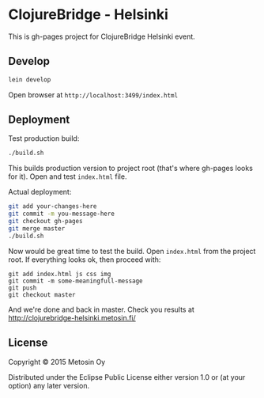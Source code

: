 # ClojureBridge - Helsinki

This is gh-pages project for ClojureBridge Helsinki event.

## Develop

```bash
lein develop
```

Open browser at ```http://localhost:3499/index.html```

## Deployment

Test production build:

```bash
./build.sh
```

This builds production version to project root (that's where gh-pages looks for it). Open
and test ```index.html``` file.

Actual deployment:

```bash
git add your-changes-here
git commit -m you-message-here
git checkout gh-pages
git merge master
./build.sh
```

Now would be great time to test the build. Open ```index.html``` from the project root. If
everything looks ok, then proceed with:

```basg
git add index.html js css img
git commit -m some-meaningfull-message
git push
git checkout master
```

And we're done and back in master. Check you results at http://clojurebridge-helsinki.metosin.fi/

## License

Copyright © 2015 Metosin Oy

Distributed under the Eclipse Public License either version 1.0 or (at your option) any later version.
